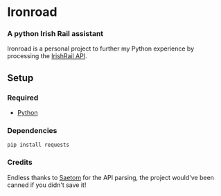 # Ironroad
### A python Irish Rail assistant

Ironroad is a personal project to further my Python experience by processing the [IrishRail API](http://api.irishrail.ie/realtime/).

## Setup
### Required
* [Python](https://www.python.org/downloads/)

### Dependencies
`pip install requests`

### Credits
Endless thanks to [Saetom](https://www.saetom.xyz/) for the API parsing, the project would've been canned if you didn't save it!
